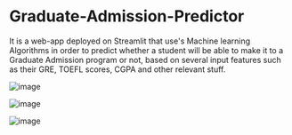 # Graduate-Admission-Predictor
It is a web-app deployed on Streamlit that use's Machine learning Algorithms in order to predict whether a student will be able to make it to a Graduate Admission program or not, based on several input features such as their GRE, TOEFL scores, CGPA and other relevant stuff.

![image](https://user-images.githubusercontent.com/75988493/144616508-523f1cb8-cf65-4b49-a440-d123c28c9fc0.png)

![image](https://user-images.githubusercontent.com/75988493/144616664-7d72cdb0-ce4c-48e6-908a-c98631e7bcbd.png)

![image](https://user-images.githubusercontent.com/75988493/144616714-8c588d02-5d4e-428f-8af4-2a0c77cc6dfa.png)
